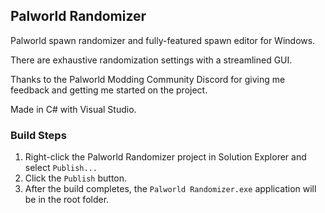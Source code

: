 ## Palworld Randomizer
Palworld  spawn randomizer and fully-featured spawn editor for Windows.

There are exhaustive randomization settings with a streamlined GUI.

Thanks to the Palworld Modding Community Discord for giving me feedback and getting me started on the project.

Made in C# with Visual Studio.

### Build Steps
1. Right-click the Palworld Randomizer project in Solution Explorer and select `Publish...`
2. Click the `Publish` button.
3. After the build completes, the `Palworld Randomizer.exe` application will be in the root folder.
